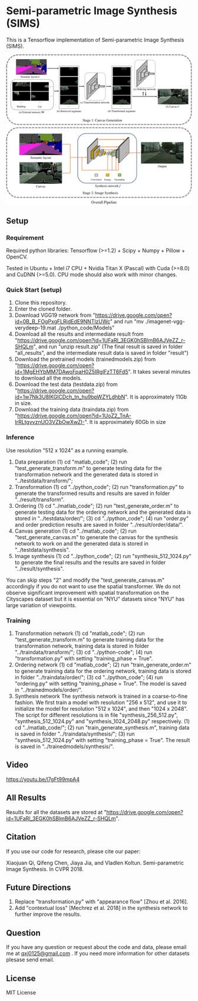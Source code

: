 # Semi-parametric Image Synthesis (SIMS)

This is a Tensorflow implementation of Semi-parametric Image Synthesis (SIMS).

<img src="./overallpipeline.png"/>

## Setup

### Requirement
Required python libraries: Tensorflow (>=1.2) + Scipy + Numpy + Pillow + OpenCV.

Tested in Ubuntu + Intel i7 CPU + Nvidia Titan X (Pascal) with Cuda (>=8.0) and CuDNN (>=5.0). CPU mode should also work with minor changes.

### Quick Start (setup)
1. Clone this repository.
2. Enter the cloned folder.
3. Download VGG19 network from "https://drive.google.com/open?id=0B_B_FOgPxgFLRjdEdE9NNTlzUWc" and  run  "mv ./imagenet-vgg-verydeep-19.mat ./python_code/Models"
4. Download all the results and intermediate result from "https://drive.google.com/open?id=1UFaRl_3EGK0hSBlmB6AJVeZZ_r-SHQLm", and run "unzip result.zip" (The final result is saved in folder "all_results", and the intermediate result data is saved in folder "result")
5. Download the pretrained models (trainedmodels.zip) from "https://drive.google.com/open?id=1MgEHYbMM7DAwoFpaH0Z5IRglFzTT6Fd5". It takes several minutes to download all the models.
6. Download the test data (testdata.zip) from "https://drive.google.com/open?id=1w7Nk3U8lKGlCDch_tn_hu9bpWZYLdhbN". It is approximately 11Gb in size. 
7. Download the training data (traindata.zip) from "https://drive.google.com/open?id=1UoZ2_TnA-IrRLtgvvznUO3VZbOwXwZI-". It is approximately 60Gb in size


### Inference
Use resolution "512 x 1024" as a running example.
1. Data preparation
 (1) cd "matlab_code"; 
 (2) run "test_generate_transform.m" to generate testing data for the transformation network and the generated data is stored in  "../testdata/transform/";
2. Transformation
(1) cd "../python_code";
(2) run "transformation.py" to generate the transformed results and results are saved in folder "../result/transform".
3. Ordering
 (1) cd "../matlab_code";
 (2) run "test_generate_order.m" to generate testing data for the ordering network and the generated data is stored in "../testdata/order/";
 (3) cd "../python_code";
 (4) run "order.py" and order prediction results are saved in folder "../result/order/data/".
5. Canvas generation
 (1) cd "../matlab_code"; 
 (2) run "test_generate_canvas.m" to generate the canvas for the synthesis network to work on and the generated data is stored in "../testdata/synthesis".
6. Image synthesis
(1) cd "../python_code";
(2) run "synthesis_512_1024.py" to generate the final results and the results are saved in folder "../result/synthesis".

You can skip steps "2" and modify the "test_generate_canvas.m" accordingly if you do not want to use the spatial transformer. We do not observe significant improvement with spatial transformation on the Cityscapes dataset but it is essential on "NYU" datasets since "NYU" has large variation of viewpoints.

### Training
1. Transformation network
(1) cd "matlab_code";
(2) run "test_generate_transform.m" to generate training data for the transformation network, training data is stored in folder "../traindata/transform/";
(3) cd "../python-code";
(4) run "transformation.py" with setting "training_phase = True".
2. Ordering network
(1) cd "matlab_code";
(2) run "train_generate_order.m" to generate training data for the ordering network, training data is stored in folder "../traindata/order/";
(3) cd "../python_code";
(4) run "ordering.py" with setting "training_phase = True". The model is saved in "../trainedmodels/order/".
3. Synthesis network
The synthesis network is trained in a coarse-to-fine fashion. We first train a model with resolution "256 x 512", and use it to initialize the model for resolution "512 x 1024", and then "1024 x 2048". The script for different resolutions is in file "synthesis_256_512.py", "synthesis_512_1024.py" and "synthesis_1024_2048.py" respectively.
(1) cd "../matlab_code/";
(2) run "train_generate_synthesis.m", training data is saved in folder "../traindata/synthesis/";
(3) run "synthesis_512_1024.py" with setting "training_phase = True". The result is saved in "../trainedmodels/synthesis/".

## Video
https://youtu.be/l7gFt99mpA4

## All Results
Results for all the datasets are stored at "https://drive.google.com/open?id=1UFaRl_3EGK0hSBlmB6AJVeZZ_r-SHQLm".

## Citation
If you use our code for research, please cite our paper:

Xiaojuan Qi, Qifeng Chen, Jiaya Jia, and Vladlen Koltun. Semi-parametric Image Synthesis. In CVPR 2018.


## Future Directions
1. Replace "transformation.py" with "appearance flow" [Zhou et al. 2016].
2. Add "contextual loss" [Mechrez et al. 2018] in the synthesis network to further improve the results.

## Question
If you have any question or request about the code and data, please email me at qxj0125@gmail.com . If you need more information for other datasets plesase send email. 

## License
MIT License
